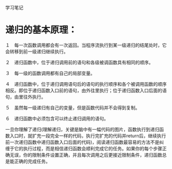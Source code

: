 学习笔记
# 递归的基本原理：
１　每一次函数调用都会有一次返回。当程序流执行到某一级递归的结尾处时，它会转移到前一级递归继续执行。

２　递归函数中，位于递归调用前的语句和各级被调函数具有相同的顺序。

３　每一级的函数调用都有自己的局部变量。

４　递归函数中，位于递归调用语句后的语句的执行顺序和各个被调用函数的顺序相反。即位于递归函数入口前的语句，由外往里执行；位于递归函数入口后面的语句，由里往外执行。

５　虽然每一级递归有自己的变量，但是函数代码并不会得到复制。

６　递归函数中必须包含可以终止递归调用的语句。

一旦你理解了递归(理解递归，关键是脑中有一幅代码的图片，函数执行到递归函数入口时，就扩充一段完全一样的代码，执行完扩充的代码并return后，继续执行前一次递归函数中递归函数入口后面的代码)，阅读递归函数最容易的方法不是纠缠于它的执行过程，而是相信递归函数会顺利完成它的任务。如果你的每个步骤正确无误，你的限制条件设置正确，并且每次调用之后更接近限制条件，递归函数总是能正确的完成任务。


